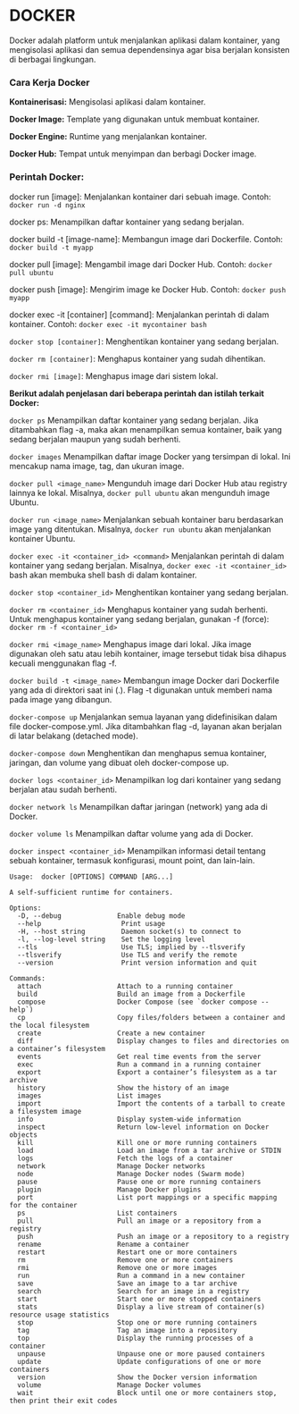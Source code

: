# DOCKER
Docker adalah platform untuk menjalankan aplikasi dalam kontainer, yang mengisolasi aplikasi dan semua dependensinya agar bisa berjalan konsisten di berbagai lingkungan.

### Cara Kerja Docker

**Kontainerisasi:** Mengisolasi aplikasi dalam kontainer.

**Docker Image:** Template yang digunakan untuk membuat kontainer.

**Docker Engine:** Runtime yang menjalankan kontainer.

**Docker Hub:** Tempat untuk menyimpan dan berbagi Docker image.

### Perintah Docker:

docker run [image]: Menjalankan kontainer dari sebuah image.
Contoh: `docker run -d nginx`

docker ps: Menampilkan daftar kontainer yang sedang berjalan.

docker build -t [image-name]: Membangun image dari Dockerfile.
Contoh: `docker build -t myapp`

docker pull [image]: Mengambil image dari Docker Hub.
Contoh: `docker pull ubuntu`

docker push [image]: Mengirim image ke Docker Hub.
Contoh: `docker push myapp`

docker exec -it [container] [command]: Menjalankan perintah di dalam kontainer.
Contoh: `docker exec -it mycontainer bash`

`docker stop [container]`: Menghentikan kontainer yang sedang berjalan.

`docker rm [container]`: Menghapus kontainer yang sudah dihentikan.

`docker rmi [image]`: Menghapus image dari sistem lokal.

**Berikut adalah penjelasan dari beberapa perintah dan istilah terkait Docker:**

`docker ps`
Menampilkan daftar kontainer yang sedang berjalan. Jika ditambahkan flag -a, maka akan menampilkan semua kontainer, baik yang sedang berjalan maupun yang sudah berhenti.

`docker images`
Menampilkan daftar image Docker yang tersimpan di lokal. Ini mencakup nama image, tag, dan ukuran image.

`docker pull <image_name>`
Mengunduh image dari Docker Hub atau registry lainnya ke lokal. Misalnya, `docker pull ubuntu` akan mengunduh image Ubuntu.

`docker run <image_name>`
Menjalankan sebuah kontainer baru berdasarkan image yang ditentukan. Misalnya, `docker run ubuntu` akan menjalankan kontainer Ubuntu.

`docker exec -it <container_id> <command>`
Menjalankan perintah di dalam kontainer yang sedang berjalan. Misalnya, `docker exec -it <container_id>` bash akan membuka shell bash di dalam kontainer.

`docker stop <container_id>`
Menghentikan kontainer yang sedang berjalan.

`docker rm <container_id>`
Menghapus kontainer yang sudah berhenti. Untuk menghapus kontainer yang sedang berjalan, gunakan -f (force): `docker rm -f <container_id>`

`docker rmi <image_name>`
Menghapus image dari lokal. Jika image digunakan oleh satu atau lebih kontainer, image tersebut tidak bisa dihapus kecuali menggunakan flag -f.

`docker build -t <image_name>`
Membangun image Docker dari Dockerfile yang ada di direktori saat ini (.). Flag -t digunakan untuk memberi nama pada image yang dibangun.

`docker-compose up`
Menjalankan semua layanan yang didefinisikan dalam file docker-compose.yml. Jika ditambahkan flag -d, layanan akan berjalan di latar belakang (detached mode).

`docker-compose down`
Menghentikan dan menghapus semua kontainer, jaringan, dan volume yang dibuat oleh docker-compose up.

`docker logs <container_id>`
Menampilkan log dari kontainer yang sedang berjalan atau sudah berhenti.

`docker network ls`
Menampilkan daftar jaringan (network) yang ada di Docker.

`docker volume ls`
Menampilkan daftar volume yang ada di Docker.

`docker inspect <container_id>`
Menampilkan informasi detail tentang sebuah kontainer, termasuk konfigurasi, mount point, dan lain-lain.

```
Usage:  docker [OPTIONS] COMMAND [ARG...]

A self-sufficient runtime for containers.

Options:
  -D, --debug              Enable debug mode
  --help                    Print usage
  -H, --host string         Daemon socket(s) to connect to
  -l, --log-level string    Set the logging level
  --tls                     Use TLS; implied by --tlsverify
  --tlsverify               Use TLS and verify the remote
  --version                 Print version information and quit

Commands:
  attach                   Attach to a running container
  build                    Build an image from a Dockerfile
  compose                  Docker Compose (see `docker compose --help`)
  cp                       Copy files/folders between a container and the local filesystem
  create                   Create a new container
  diff                     Display changes to files and directories on a container’s filesystem
  events                   Get real time events from the server
  exec                     Run a command in a running container
  export                   Export a container’s filesystem as a tar archive
  history                  Show the history of an image
  images                   List images
  import                   Import the contents of a tarball to create a filesystem image
  info                     Display system-wide information
  inspect                  Return low-level information on Docker objects
  kill                     Kill one or more running containers
  load                     Load an image from a tar archive or STDIN
  logs                     Fetch the logs of a container
  network                  Manage Docker networks
  node                     Manage Docker nodes (Swarm mode)
  pause                    Pause one or more running containers
  plugin                   Manage Docker plugins
  port                     List port mappings or a specific mapping for the container
  ps                       List containers
  pull                     Pull an image or a repository from a registry
  push                     Push an image or a repository to a registry
  rename                   Rename a container
  restart                  Restart one or more containers
  rm                       Remove one or more containers
  rmi                      Remove one or more images
  run                      Run a command in a new container
  save                     Save an image to a tar archive
  search                   Search for an image in a registry
  start                    Start one or more stopped containers
  stats                    Display a live stream of container(s) resource usage statistics
  stop                     Stop one or more running containers
  tag                      Tag an image into a repository
  top                      Display the running processes of a container
  unpause                  Unpause one or more paused containers
  update                   Update configurations of one or more containers
  version                  Show the Docker version information
  volume                   Manage Docker volumes
  wait                     Block until one or more containers stop, then print their exit codes

```





